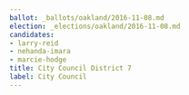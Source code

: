```yaml
---
ballot: _ballots/oakland/2016-11-08.md
election: _elections/oakland/2016-11-08.md
candidates:
- larry-reid
- nehanda-imara
- marcie-hodge
title: City Council District 7
label: City Council
---
```

